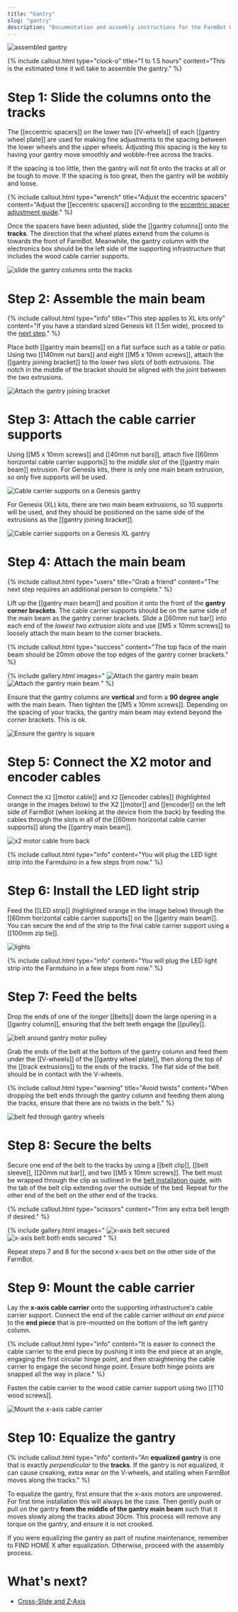 ```yaml
---
title: "Gantry"
slug: "gantry"
description: "Documentation and assembly instructions for the FarmBot Genesis gantry"
---
```



![assembled gantry](_images/assembled_gantry.png)

{%
include callout.html
type="clock-o"
title="1 to 1.5 hours"
content="This is the estimated time it will take to assemble the gantry."
%}

# Step 1: Slide the columns onto the tracks

The [[eccentric spacers]] on the lower two [[V-wheels]] of each [[gantry wheel plate]] are used for making fine adjustments to the spacing between the lower wheels and the upper wheels. Adjusting this spacing is the key to having your gantry move smoothly and wobble-free across the tracks.

If the spacing is too little, then the gantry will not fit onto the tracks at all or be tough to move. If the spacing is too great, then the gantry will be wobbly and loose.

{%
include callout.html
type="wrench"
title="Adjust the eccentric spacers"
content="Adjust the [[eccentric spacers]] according to the [eccentric spacer adjustment guide](../extras/reference/eccentric-spacer-adjustment.md)."
%}

Once the spacers have been adjusted, slide the [[gantry columns]] onto the **tracks**. The direction that the wheel plates extend from the column is towards the front of FarmBot. Meanwhile, the gantry column with the electronics box should be the left side of the supporting infrastructure that includes the wood cable carrier supports.

![slide the gantry columns onto the tracks](_images/slide_the_gantry_columns_onto_the_tracks.png)

# Step 2: Assemble the main beam

{%
include callout.html
type="info"
title="This step applies to XL kits only"
content="If you have a standard sized Genesis kit (1.5m wide), proceed to the [next step](#step-3-attach-the-cable-carrier-supports)."
%}

Place both [[gantry main beams]] on a flat surface such as a table or patio. Using two [[140mm nut bars]] and eight [[M5 x 10mm screws]], attach the [[gantry joining bracket]] to the *lower two slots* of both extrusions. The notch in the middle of the bracket should be aligned with the joint between the two extrusions.

![Attach the gantry joining bracket](_images/attach_the_gantry_joining_bracket.png)

# Step 3: Attach the cable carrier supports

Using [[M5 x 10mm screws]] and [[40mm nut bars]], attach five [[60mm horizontal cable carrier supports]] to the *middle slot* of the [[gantry main beam]] extrusion. For Genesis kits, there is only one main beam extrusion, so only five supports will be used.

![Cable carrier supports on a Genesis gantry](_images/cable_carrier_supports_genesis.png)

For Genesis (XL) kits, there are two main beam extrusions, so 10 supports will be used, and they should be positioned on the same side of the extrusions as the [[gantry joining bracket]].

![Cable carrier supports on a Genesis XL gantry](_images/cable_carrier_supports_genesis_xl.png)

# Step 4: Attach the main beam

{%
include callout.html
type="users"
title="Grab a friend"
content="The next step requires an additional person to complete."
%}

Lift up the [[gantry main beam]] and position it onto the front of the **gantry corner brackets**. The cable carrier supports should be on the same side of the main beam as the gantry corner brackets. Slide a [[60mm nut bar]] into each end of the *lowest two extrusion slots* and use [[M5 x 10mm screws]] to loosely attach the main beam to the corner brackets.

{%
include callout.html
type="success"
content="The top face of the main beam should be 20mm *above* the top edges of the gantry corner brackets."
%}

{% include gallery.html images="
![Attach the gantry main beam](_images/attach_the_gantry_main_beam_1.png)
![Attach the gantry main beam](_images/attach_the_gantry_main_beam_2.png)
" %}

Ensure that the gantry columns are **vertical** and form a **90 degree angle** with the main beam. Then tighten the [[M5 x 10mm screws]]. Depending on the spacing of your tracks, the gantry main beam may extend beyond the corner brackets. This is ok.

![Ensure the gantry is square](_images/ensure_the_gantry_is_square.png)

# Step 5: Connect the X2 motor and encoder cables

Connect the `X2` [[motor cable]] and `X2` [[encoder cables]] (highlighted orange in the images below) to the X2 [[motor]] and [[encoder]] on the left side of FarmBot (when looking at the device from the back) by feeding the cables through the slots in all of the [[60mm horizontal cable carrier supports]] along the [[gantry main beam]].

![x2 motor cable from back](_images/x2_motor_cable_from_back.png)

{%
include callout.html
type="info"
content="You will plug the LED light strip into the Farmduino in a few steps from now."
%}

# Step 6: Install the LED light strip

Feed the [[LED strip]] (highlighted orange in the image below) through the [[60mm horizontal cable carrier supports]] on the [[gantry main beam]]. You can secure the end of the strip to the final cable carrier support using a [[100mm zip tie]].

![lights](_images/lights.png)

{%
include callout.html
type="info"
content="You will plug the LED light strip into the Farmduino in a few steps from now."
%}

# Step 7: Feed the belts

Drop the ends of one of the *longer* [[belts]] down the large opening in a [[gantry column]], ensuring that the belt teeth engage the [[pulley]].

![belt around gantry motor pulley](_images/belt_around_gantry_motor_pulley.png)

Grab the ends of the belt at the bottom of the gantry column and feed them under the [[V-wheels]] of the [[gantry wheel plate]], then along the top of the [[track extrusions]] to the ends of the tracks. The flat side of the belt should be in contact with the V-wheels.

{%
include callout.html
type="warning"
title="Avoid twists"
content="When dropping the belt ends through the gantry column and feeding them along the tracks, ensure that there are no twists in the belt."
%}

![belt fed through gantry wheels](_images/belt_fed_through_gantry_wheels.png)

# Step 8: Secure the belts

Secure one end of the belt to the tracks by using a [[belt clip]], [[belt sleeve]], [[20mm nut bar]], and two [[M5 x 10mm screws]]. The belt must be wrapped through the clip as outlined in the [belt installation guide](../extras/reference/belt-installation.md), with the tab of the belt clip extending over the outside of the bed. Repeat for the other end of the belt on the other end of the tracks.

{%
include callout.html
type="scissors"
content="Trim any extra belt length if desired."
%}

{% include gallery.html images="
![x-axis belt secured](_images/x-axis_belt_secured.png)
![x-axis belt both ends secured](_images/x-axis_belt_both_ends_secured.png)
" %}

Repeat steps 7 and 8 for the second x-axis belt on the other side of the FarmBot.

# Step 9: Mount the cable carrier

Lay the **x-axis cable carrier** onto the supporting infrastructure's cable carrier support. Connect the end of the cable carrier _without an end piece_ to the **end piece** that is pre-mounted on the bottom of the left gantry column.

{%
include callout.html
type="info"
content="It is easier to connect the cable carrier to the end piece by pushing it into the end piece at an angle, engaging the first circular hinge point, and then straightening the cable carrier to engage the second hinge point. Ensure both hinge points are snapped all the way in place."
%}

Fasten the cable carrier to the wood cable carrier support using two [[T10 wood screws]].

![Mount the x-axis cable carrier](_images/mount_x_cc.png)

# Step 10: Equalize the gantry

{%
include callout.html
type="info"
content="An **equalized gantry** is one that is exactly _perpendicular_ to the **tracks**. If the gantry is not equalized, it can cause creaking, extra wear on the V-wheels, and stalling when FarmBot moves along the tracks."
%}

To equalize the gantry, first ensure that the x-axis motors are unpowered. For first time installation this will always be the case. Then gently push or pull on the gantry **from the middle of the gantry main beam** such that it moves slowly along the tracks about 30cm. This process will remove any torque on the gantry, and ensure it is not crooked.

If you were equalizing the gantry as part of routine maintenance, remember to <span class="fb-button fb-yellow">FIND HOME X</span> after equalization. Otherwise, proceed with the assembly process.


# What's next?

 * [Cross-Slide and Z-Axis](cross-slide-and-z-axis.md)
